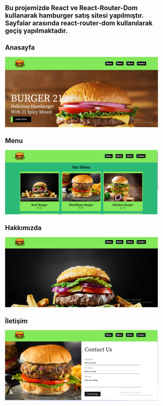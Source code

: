 ## Bu projemizde React ve React-Router-Dom kullanarak hamburger satış sitesi yapılmıştır. Sayfalar arasında react-router-dom kullanılarak geçiş yapılmaktadır.

## Anasayfa 


<img src="./Ekran1.png" >


## Menu 


<img src="./Ekran2.png" >


## Hakkımızda


<img src="./Ekran3.png" >


## İletişim


<img src="./Ekran4.png" >